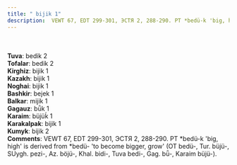 ```yaml
---
title: " bijik 1"
description:  VEWT 67, EDT 299-301, ЭСТЯ 2, 288-290. PT *bedü-k 'big, high' is derived from *bedü- 'to become bigger, grow' (OT bedü-, Tur. büjü-, SUygh. pezi-, Az. böjü-, Khal. bidi-, Tuva bedi-, Gag. bǖ-, Karaim büjü-).
---
```

<strong></strong><br><br>
<strong>Tuva</strong>:  bedik 2<br>
<strong>Tofalar</strong>:  bedik 2<br>
<strong>Kirghiz</strong>:  bijik 1<br>
<strong>Kazakh</strong>:  bijik 1<br>
<strong>Noghai</strong>:  bijik 1<br>
<strong>Bashkir</strong>:  bejek 1<br>
<strong>Balkar</strong>:  mijik 1<br>
<strong>Gagauz</strong>:  bǖk 1<br>
<strong>Karaim</strong>:  büjüḱ 1<br>
<strong>Karakalpak</strong>:  bijik 1<br>
<strong>Kumyk</strong>:  bijik 2<br>
<strong>Comments</strong>:  VEWT 67, EDT 299-301, ЭСТЯ 2, 288-290. PT *bedü-k 'big, high' is derived from *bedü- 'to become bigger, grow' (OT bedü-, Tur. büjü-, SUygh. pezi-, Az. böjü-, Khal. bidi-, Tuva bedi-, Gag. bǖ-, Karaim büjü-).<br>


